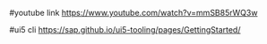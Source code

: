 #youtube link
https://www.youtube.com/watch?v=mmSB85rWQ3w

#ui5 cli
https://sap.github.io/ui5-tooling/pages/GettingStarted/

